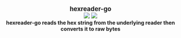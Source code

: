 <p align="center">
  <b>
    <span style="font-size:larger;">hexreader-go</span>
  </b>
  <br />
   <a href="https://travis-ci.org/detailyang/hexreader-go"><img src="https://travis-ci.org/detailyang/hexreader-go.svg?branch=master" /></a>
   <a href="https://ci.appveyor.com/project/detailyang/hexreader-go"><img src="https://ci.appveyor.com/api/projects/status/tf101328oab5xb66?svg=true" /></a>
   <br />
   <b>hexreader-go reads the hex string from the underlying reader then converts it to raw bytes</b>
</p>

